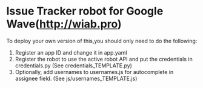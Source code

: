 Issue Tracker robot for Google Wave(http://wiab.pro)
====================================================

To deploy your own version of this,you should only need to do the following:

1. Register an app ID and change it in app.yaml
2. Register the robot to use the active robot API and put the credentials in credentials.py (See credentials_TEMPLATE.py)
3. Optionally, add usernames to usernames.js for autocomplete in assignee field. (See js/usernames_TEMPLATE.js)

